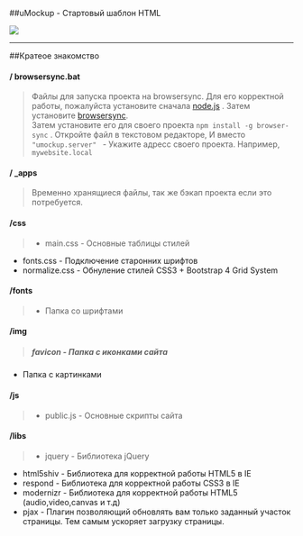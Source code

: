 ##uMockup - Стартовый шаблон HTML

![](https://habrastorage.org/webt/gp/el/3f/gpel3fprxfkmfwyzun5he9jojou.jpeg)

------------



##Кратеое знакомство

#### / browsersync.bat
> Файлы для запуска проекта на browsersync. 
Для его корректной работы, пожалуйста установите сначала 
[node.js](https://nodejs.org/en/ "node.js") .
Затем установите [browsersync](https://browsersync.io/ "browsersync").  
Затем установите его для своего проекта `npm install -g browser-sync` . 
Откройте файл в текстовом редакторе,  И вместо  ` "umockup.server"  ` - Укажите адресс своего проекта. Например,  ` mywebsite.local  `

#### / _apps 
>  Временно хранящиеся файлы, так же бэкап проекта если это потребуется.

#### /css
> - main.css  - Основные таблицы стилей
- fonts.css - Подключение старонних шрифтов
- normalize.css - Обнуление стилей CSS3 + Bootstrap 4 Grid System

#### /fonts
> - Папка со шрифтами

#### /img
>##### favicon - Папка с иконками сайта
- Папка с картинками

#### /js 
>- public.js - Основные скрипты сайта

#### /libs
>- jquery - Библиотека jQuery
- html5shiv - Библиотека для корректной работы HTML5 в IE
- respond - Библиотека для корректной работы CSS3 в IE
- modernizr - Библиотека для корректной работы HTML5 (audio,video,canvas и т.д)
- pjax - Плагин позволяющий обновлять вам только заданный участок страницы. Тем самым ускоряет загрузку страницы.
